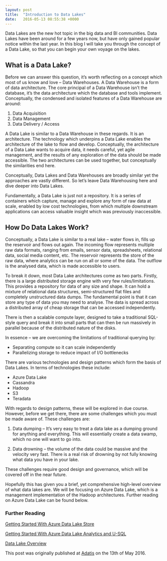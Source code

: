 ```yaml
---
layout: post
title:  "Introduction to Data Lakes"
date:   2016-05-13 08:55:38 +0000
---
```

Data Lakes are the new hot topic in the big data and BI communities. Data Lakes have been around for a few years now, but have only gained popular notice within the last year. In this blog I will take you through the concept of a Data Lake, so that you can begin your own voyage on the lakes.

## What is a Data Lake?
Before we can answer this question, it’s worth reflecting on a concept which most of us know and love – Data Warehouses. A Data Warehouse is a form of data architecture. The core principal of a Data Warehouse isn’t the database, it’s the data architecture which the database and tools implement. Conceptually, the condensed and isolated features of a Data Warehouse are around:

1. Data Acquisition
2. Data Management
3. Data Delivery / Access

A Data Lake is similar to a Data Warehouse in these regards. It is an architecture. The technology which underpins a Data Lake enables the architecture of the lake to flow and develop. Conceptually, the architecture of a Data Lake wants to acquire data, it needs careful, yet agile management, and the results of any exploration of the data should be made accessible. The two architectures can be used together, but conceptually the similarities end here.

Conceptually, Data Lakes and Data Warehouses are broadly similar yet the approaches are vastly different. So let’s leave Data Warehousing here and dive deeper into Data Lakes.

Fundamentally, a Data Lake is just not a repository. It is a series of containers which capture, manage and explore any form of raw data at scale, enabled by low cost technologies, from which multiple downstream applications can access valuable insight which was previously inaccessible.

## How Do Data Lakes Work?
Conceptually, a Data Lake is similar to a real lake – water flows in, fills up the reservoir and flows out again. The incoming flow represents multiple raw data formats, ranging from emails, sensor data, spreadsheets, relational data, social media content, etc. The reservoir represents the store of the raw data, where analytics can be run on all or some of the data. The outflow is the analysed data, which is made accessible to users.

To break it down, most Data Lake architectures come as two parts. Firstly, there is a large distributed storage engine with very few rules/limitations. This provides a repository for data of any size and shape. It can hold a mixture of relational data structures, semi-structured flat files and completely unstructured data dumps. The fundamental point is that it can store any type of data you may need to analyse. The data is spread across a distributed array of cheap storage that can be accessed independently.

There is then a scalable compute layer, designed to take a traditional SQL-style query and break it into small parts that can then be run massively in parallel because of the distributed nature of the disks.

In essence – we are overcoming the limitations of
traditional querying by:

-  Separating compute so it can scale independently
- Parallelizing storage to reduce impact of I/O bottlenecks

There are various technologies and design patterns which form the basis of Data
Lakes. In terms of technologies these include:

- Azure Data Lake
- Cassandra
- Hadoop
- S3
- Teradata

With regards to design patterns, these will be explored in due course. However, before we get there, there are some challenges which you must be made aware of. These challenges are:

1. Data dumping – It’s very easy to treat a data lake as a dumping ground for anything and everything. This will essentially create a data swamp, which no one will want to go into.

2. Data drowning – the volume of the data could be massive and the velocity very fast. There is a real risk of drowning by not fully knowing what data you have in your lake.

These challenges require good design and governance, which will be covered off in the near future.

Hopefully this has given you a brief, yet comprehensive high-level overview of what data lakes are. We will be focusing on Azure Data Lake, which is a management implementation of the Hadoop architectures. Further reading on Azure Data Lake can be found below.

### Further Reading
[Getting Started With Azure Data Lake Store](https://adatis.co.uk/Getting-Started-with-Azure-Data-Lake-Store/)

[Getting Started With Azure Data Lake Analytics and U-SQL](http://adatis.co.uk/getting-started-with-azure-data-lake-analytics-u-sql/)

[Data Lake Overview](https://azure.microsoft.com/en-us/solutions/data-lake/)

This post was originally published at [Adatis](https://adatis.co.uk/introduction-to-data-lakes/) on the 13th of May 2016.